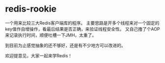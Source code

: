 # redis-rookie

一个用来比较三大Redis客户端库的程序。
主要思路是开多个线程来对一个固定的key值作自增操作，看最后结果是否正确，来验证线程安全性。
又自己撸了个AOP来记录执行时间，顺便吐槽一下JMH，太重了。

到目前为止感觉抽象的还不够好，还是有不少地方可以改进的。

欢迎提意见，大家一起来学Redis！
